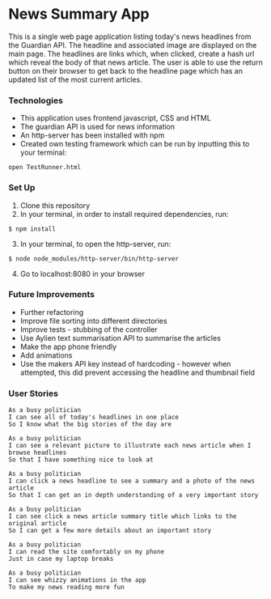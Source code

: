 # News Summary App
This is a single web page application listing today's news headlines from the Guardian API. The headline and associated image are displayed on the main page. The headlines are links which, when clicked, create a hash url which reveal the body of that news article. The user is able to use the return button on their browser to get back to the headline page which has an updated list of the most current articles.

### Technologies
- This application uses frontend javascript, CSS and HTML
- The guardian API is used for news information
- An http-server has been installed with npm
- Created own testing framework which can be run by inputting this to your terminal:
```
open TestRunner.html
```

### Set Up
1) Clone this repository
2) In your terminal, in order to install required dependencies, run:
```
$ npm install
```
3) In your terminal, to open the http-server, run:
```
$ node node_modules/http-server/bin/http-server
```
4) Go to localhost:8080 in your browser

### Future Improvements
- Further refactoring
- Improve file sorting into different directories
- Improve tests - stubbing of the controller
- Use Aylien text summarisation API to summarise the articles
- Make the app phone friendly
- Add animations
- Use the makers API key instead of hardcoding - however when attempted, this did prevent accessing the headline and thumbnail field

### User Stories

```
As a busy politician
I can see all of today's headlines in one place
So I know what the big stories of the day are
```

```
As a busy politician
I can see a relevant picture to illustrate each news article when I browse headlines
So that I have something nice to look at
```

```
As a busy politician
I can click a news headline to see a summary and a photo of the news article
So that I can get an in depth understanding of a very important story
```

```
As a busy politician
I can see click a news article summary title which links to the original article
So I can get a few more details about an important story
```

```
As a busy politician
I can read the site comfortably on my phone
Just in case my laptop breaks
```

```
As a busy politician
I can see whizzy animations in the app
To make my news reading more fun
```